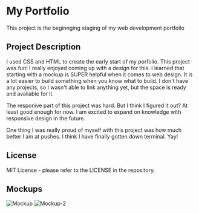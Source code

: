 # My Portfolio
This project is the beginnging staging of my web development portfoilo

##  Project Description
I used CSS and HTML to create the early start of my porfolio. This project was fun! I really enjoyed coming up with a design for this. I learned that starting with a mockup is SUPER helpful when it comes to web design. It is a lot easier to build something when you know what to build. I don't have any projects, so I wasn't able to link anything yet, but the space is ready and avaliable for it. 

The responive part of this project was hard. But I think I figured it out? At least good enough for now. I am excited to expand on knowledge with responsive design in the future.

One thing I was really proud of myself with this project was how much better I am at pushes. I think I have finally gotten down terminal. Yay!

## License

MIT License - please refer to the LICENSE in the repository. 

## Mockups
![Mockup](https://github.com/sarahigley19/module-2-challenge/assets/122338497/caa5c414-acbe-4d2f-9ef6-e114e3e1a55a)
![Mockup-2](https://github.com/sarahigley19/module-2-challenge/assets/122338497/510ab2bf-527d-4823-af04-ff2dab3bee43)


